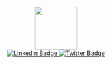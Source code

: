 <div id="header" align="center">
  <img src="https://media.giphy.com/media/qgQUggAC3Pfv687qPC/giphy.gif" width="100"/>
  <div id="badges">
    <a target="_blanc" href="https://www.linkedin.com/in/stelios-vengos-52513792/">
      <img src="https://img.shields.io/badge/LinkedIn-blue?style=for-the-badge&logo=linkedin&logoColor=white" alt="LinkedIn Badge"/>
    </a>
    <a href="[your-youtube-URL](https://www.facebook.com/Stelios.Vengos/)">
       <img src="https://img.shields.io/badge/Facebook-1877F2?style=for-the-badge&logo=facebook&logoColor=white" alt="Twitter Badge"/>
    </a>    
  </div>
  <img src="https://komarev.com/ghpvc/?username=theSveg&style=flat-square&color=blue" alt=""/>
</div>

